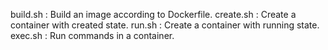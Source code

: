 build.sh : Build an image according to Dockerfile.
create.sh : Create a container with created state.
run.sh : Create a container with running state.
exec.sh : Run commands in a container.


